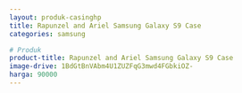 ```yaml
---
layout: produk-casinghp
title: Rapunzel and Ariel Samsung Galaxy S9 Case
categories: samsung

# Produk
product-title: Rapunzel and Ariel Samsung Galaxy S9 Case
image-drive: 1BdGtBnVAbm4U1ZUZFqG3mwd4FGbkiOZ-
harga: 90000
---
```

